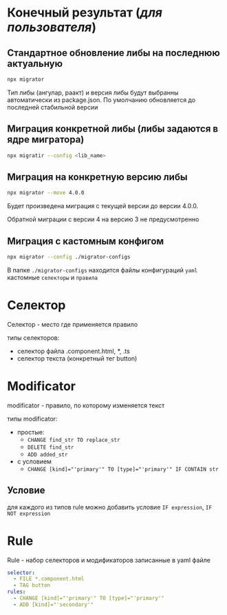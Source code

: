 # Конечный результат (*для пользователя*)
## Стандартное обновление либы на последнюю актуальную
```bash
npx migrator
```
Тип либы (ангулар, раакт) и версия либы будут выбранны автоматически из package.json. По умолчанию обновляется до последней стабильной версии
## Миграция конкретной либы (либы задаются в ядре мигратора)
```bash
npx migratir --config <lib_name>
```
## Миграция на конкретную версию либы
```bash
npx migrator --move 4.0.0
```
Будет произведена миграция с текущей версии до версии 4.0.0.

Обратной миграции с версии 4 на версию 3 не предусмотренно
## Миграция с кастомным конфигом
```bash
npx migrator --config ./migrator-configs
```
В папке `./migrator-configs` находится файлы конфигураций `yaml` кастомные `селекторы` и `правила`


# Селектор
Селектор - место где применяется правило

типы селекторов:
* селектор файла .component.html, *, .ts
* селектор текста (конкретный тег button)

# Modificator
modificator - правило, по которому изменяется текст

типы modificator:
* простые:
  * `CHANGE find_str TO replace_str`
  * `DELETE find_str`
  * `ADD added_str`
* с условием
  * `CHANGE [kind]="'primary'" TO [type]="'primary'" IF CONTAIN str`

## Условие
для каждого из типов rule можно добавить условие `IF expression`, `IF NOT expression`


# Rule
Rule - набор селекторов и модификаторов записанные в yaml файле
```yaml
selector:
  - FILE *.component.html
  - TAG button
rules:
  - CHANGE [kind]="'primary'" TO [type]="'primary'"
  - ADD [kind]="'secondary'"
```
